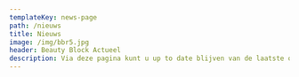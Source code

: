 ```yaml
---
templateKey: news-page
path: /nieuws
title: Nieuws
image: /img/bbr5.jpg
header: Beauty Block Actueel
description: Via deze pagina kunt u up to date blijven van de laatste ontwikkelingen rondom Beauty Block. Klik op een artikel om het te lezen.
---
```


